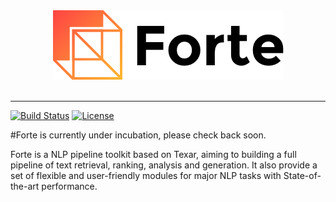 <div align="center">
   <img src="./docs/_static/img/logo_h.png"><br><br>
</div>

-----------------

[![Build Status](https://travis-ci.com/hunterhector/forte.svg?token=stxAYykN8cafiEFmeAea&branch=master)](https://travis-ci.com/hunterhector/forte)
[![License](https://img.shields.io/badge/license-Apache%202.0-blue.svg)](https://github.com/hunterhector/forte/blob/master/LICENSE)


#Forte is currently under incubation, please check back soon.

Forte is a NLP pipeline toolkit based on Texar, aiming to building a full pipeline of text retrieval, ranking, analysis and generation. It also 
provide a set of flexible and user-friendly modules for major NLP tasks with State-of-the-art performance.

